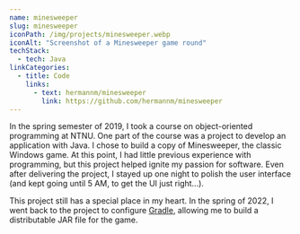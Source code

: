 ```yaml
---
name: minesweeper
slug: minesweeper
iconPath: /img/projects/minesweeper.webp
iconAlt: "Screenshot of a Minesweeper game round"
techStack:
  - tech: Java
linkCategories:
  - title: Code
    links:
      - text: hermannm/minesweeper
        link: https://github.com/hermannm/minesweeper
---
```


In the spring semester of 2019, I took a course on object-oriented programming at NTNU. One part of
the course was a project to develop an application with Java. I chose to build a copy of
Minesweeper, the classic Windows game. At this point, I had little previous experience with
programming, but this project helped ignite my passion for software. Even after delivering the
project, I stayed up one night to polish the user interface (and kept going until 5 AM, to get the
UI just right...).

This project still has a special place in my heart. In the spring of 2022, I went back to the
project to configure [Gradle](https://gradle.org/), allowing me to build a distributable JAR file
for the game.

